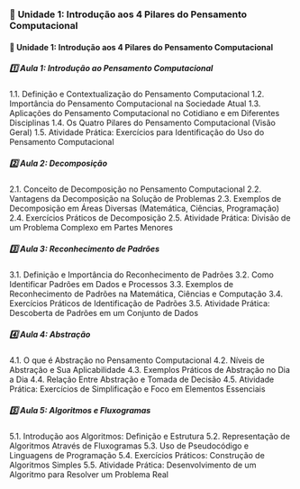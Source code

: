 ### 📑 **Unidade 1: Introdução aos 4 Pilares do Pensamento Computacional**

#### 📘 **Unidade 1: Introdução aos 4 Pilares do Pensamento Computacional**

##### **1️⃣ Aula 1: Introdução ao Pensamento Computacional**

1.1. Definição e Contextualização do Pensamento Computacional
 1.2. Importância do Pensamento Computacional na Sociedade Atual
 1.3. Aplicações do Pensamento Computacional no Cotidiano e em Diferentes Disciplinas
 1.4. Os Quatro Pilares do Pensamento Computacional (Visão Geral)
 1.5. Atividade Prática: Exercícios para Identificação do Uso do Pensamento Computacional

##### **2️⃣ Aula 2: Decomposição**

2.1. Conceito de Decomposição no Pensamento Computacional
 2.2. Vantagens da Decomposição na Solução de Problemas
 2.3. Exemplos de Decomposição em Áreas Diversas (Matemática, Ciências, Programação)
 2.4. Exercícios Práticos de Decomposição
 2.5. Atividade Prática: Divisão de um Problema Complexo em Partes Menores

##### **3️⃣ Aula 3: Reconhecimento de Padrões**

3.1. Definição e Importância do Reconhecimento de Padrões
 3.2. Como Identificar Padrões em Dados e Processos
 3.3. Exemplos de Reconhecimento de Padrões na Matemática, Ciências e Computação
 3.4. Exercícios Práticos de Identificação de Padrões
 3.5. Atividade Prática: Descoberta de Padrões em um Conjunto de Dados

##### **4️⃣ Aula 4: Abstração**

4.1. O que é Abstração no Pensamento Computacional
 4.2. Níveis de Abstração e Sua Aplicabilidade
 4.3. Exemplos Práticos de Abstração no Dia a Dia
 4.4. Relação Entre Abstração e Tomada de Decisão
 4.5. Atividade Prática: Exercícios de Simplificação e Foco em Elementos Essenciais

##### **5️⃣ Aula 5: Algoritmos e Fluxogramas**

5.1. Introdução aos Algoritmos: Definição e Estrutura
 5.2. Representação de Algoritmos Através de Fluxogramas
 5.3. Uso de Pseudocódigo e Linguagens de Programação
 5.4. Exercícios Práticos: Construção de Algoritmos Simples
 5.5. Atividade Prática: Desenvolvimento de um Algoritmo para Resolver um Problema Real
